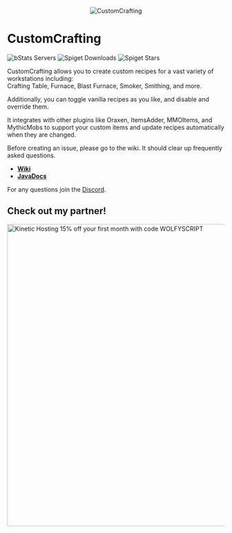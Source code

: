 <div align="center">
  <img src="https://i.imgur.com/wLHwJ1c.png" alt="CustomCrafting" />
</div>

# CustomCrafting

![bStats Servers](https://img.shields.io/bstats/servers/3211)
![Spiget Downloads](https://img.shields.io/spiget/downloads/55883)
![Spiget Stars](https://img.shields.io/spiget/stars/55883)

CustomCrafting allows you to create custom recipes for a vast variety of
workstations including:  
Crafting Table, Furnace, Blast Furnace, Smoker, Smithing, and more.

Additionally, you can toggle vanilla recipes as you like, and disable and override them.

It integrates with other plugins like Oraxen, ItemsAdder, MMOItems, and MythicMobs to support
your custom items and update recipes automatically when they are changed.

Before creating an issue, please go to the wiki. It should clear up frequently asked questions.

- [**Wiki**](https://github.com/WolfyScript/CustomCrafting/wiki)
- [**JavaDocs**](https://wolfyscript.github.io/CustomCrafting-Wiki/)

For any questions join the [Discord](https://discord.gg/qGhDTSr).

## Check out my partner!
<a href="https://billing.kinetichosting.net/aff.php?aff=345">
  <img width="700px" src="https://user-images.githubusercontent.com/41468455/237019976-6b66b7f4-3d26-4b2f-b858-463ffe675531.png" alt="Kinetic Hosting 15% off your first month with code WOLFYSCRIPT"/>
</a>
